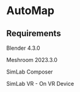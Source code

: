 # AutoMap
## Requirements
Blender 4.3.0

Meshroom 2023.3.0

SimLab Composer

SimLab VR - On VR Device

